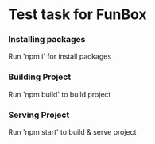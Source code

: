 # Test task for FunBox

### Installing packages
Run 'npm i' for install packages

### Building Project
Run 'npm build' to build project

### Serving Project
Run 'npm start' to build & serve project
